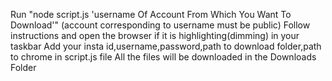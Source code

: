 Run "node script.js 'username Of Account From Which You Want To Download'" (account corresponding to username must be public)
Follow instructions and open the browser if it is highlighting(dimming) in your taskbar
Add your insta id,username,password,path to download folder,path to chrome in script.js file
All the files will be downloaded in the Downloads Folder